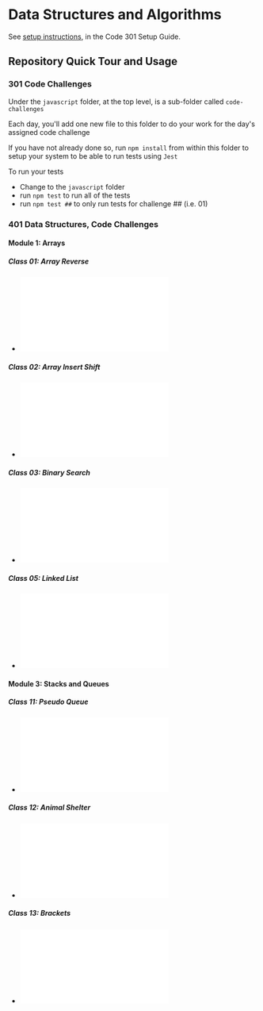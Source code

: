 # Data Structures and Algorithms

See [setup instructions](https://codefellows.github.io/setup-guide/code-301/2-code-challenges), in the Code 301 Setup Guide.

## Repository Quick Tour and Usage

### 301 Code Challenges

Under the `javascript` folder, at the top level, is a sub-folder called `code-challenges`

Each day, you'll add one new file to this folder to do your work for the day's assigned code challenge

If you have not already done so, run `npm install` from within this folder to setup your system to be able to run tests using `Jest`

To run your tests

- Change to the `javascript` folder
- run `npm test` to run all of the tests
- run `npm test ##` to only run tests for challenge ## (i.e. 01)

### 401 Data Structures, Code Challenges

#### Module 1: Arrays

##### Class 01: Array Reverse

- ![README.md for Array Reverse](./javascript/arrays/reverse/README.md)

##### Class 02: Array Insert Shift

- ![README.md for Array Insert Shift](./javascript/arrays/insertShift/README.md)

##### Class 03: Binary Search

- ![READMe.md for Binary Search](./javascript/arrays/binary-search/README.md)

##### Class 05: Linked List

- ![README.md for Linked List](./javascript/linked-list/README.md)

#### Module 3: Stacks and Queues

##### Class 11: Pseudo Queue

- ![README.md for Pseudo Queue](./javascript/stack/class-11/README.md)

##### Class 12: Animal Shelter

- ![README.md for Animal Shelter](./javascript/stack/class-12/README.md)

##### Class 13: Brackets

- ![README.md for Brackets](./javascript/stack/class-13/README.md)
